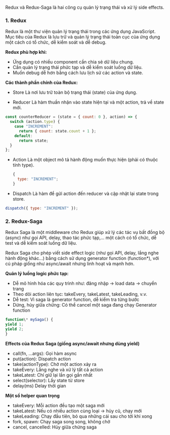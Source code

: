 Redux và Redux-Saga là hai công cụ quản lý trạng thái và xử lý side effects.

### 1. Redux

Redux là một thư viện quản lý trạng thái trong các ứng dụng JavaScript. Mục tiêu của Redux là lưu trữ và quản lý trạng thái toàn cục của ứng dụng một cách có tổ chức, dễ kiểm soát và dễ debug.

**Redux phù hợp khi:**

- Ứng dụng có nhiều component cần chia sẻ dữ liệu chung.
- Cần quản lý trạng thái phức tạp và dễ kiểm soát luồng dữ liệu.
- Muốn debug dễ hơn bằng cách lưu lịch sử các action và state.

**Các thành phần chính của Redux:**

- Store
  Là nơi lưu trữ toàn bộ trạng thái (state) của ứng dụng.

- Reducer
  Là hàm thuần nhận vào state hiện tại và một action, trả về state mới.

```javascript
const counterReducer = (state = { count: 0 }, action) => {
  switch (action.type) {
    case "INCREMENT":
      return { count: state.count + 1 };
    default:
      return state;
  }
};
```

- Action
  Là một object mô tả hành động muốn thực hiện (phải có thuộc tính type).
  ```javascript
  {
    type: "INCREMENT";
  }
  ```
- Dispatch
  Là hàm để gửi action đến reducer và cập nhật lại state trong store.

```javascript
dispatch({ type: "INCREMENT" });
```

### 2. Redux-Saga

Redux Saga là một middleware cho Redux giúp xử lý các tác vụ bất đồng bộ (async) như gọi API, delay, thao tác phức tạp,… một cách có tổ chức, dễ test và dễ kiểm soát luồng dữ liệu.

Redux Saga cho phép viết side effect logic (như gọi API, delay, lắng nghe hành động khác…) bằng cách sử dụng generator function (function\*), với cú pháp giống như async/await nhưng linh hoạt và mạnh hơn.

**Quản lý luồng logic phức tạp:**

- Dễ mô hình hóa các quy trình như: đăng nhập → load data → chuyển trang
- Theo dõi action liên tục: takeEvery, takeLatest, takeLeading, v.v.
- Dễ test: Vì saga là generator function, dễ kiểm tra từng bước
- Dừng, hủy giữa chừng: Có thể cancel một saga đang chạy Generator function

```javascript
function\* mySaga() {
yield 1;
yield 2;
}
```

**Effects của Redux Saga (giống async/await nhưng dùng yield)**

- call(fn, ...args): Gọi hàm async
- put(action): Dispatch action
- take(actionType): Chờ một action xảy ra
- takeEvery: Lắng nghe và xử lý tất cả action
- takeLatest: Chỉ giữ lại lần gọi gần nhất
- select(selector): Lấy state từ store
- delay(ms) Delay thời gian

**Một số helper quan trọng**

- takeEvery: Mỗi action đều tạo một saga mới
- takeLatest: Nếu có nhiều action cùng loại → hủy cũ, chạy mới
- takeLeading: Chạy đầu tiên, bỏ qua những cái sau cho tới khi xong
- fork, spawn: Chạy saga song song, không chờ
- cancel, cancelled: Hủy giữa chừng saga
